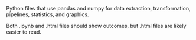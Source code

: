 Python files that use pandas and numpy for data extraction, transformation, pipelines, statistics, and graphics. 

Both .ipynb and .html files should show outcomes, but .html files are likely easier to read. 
